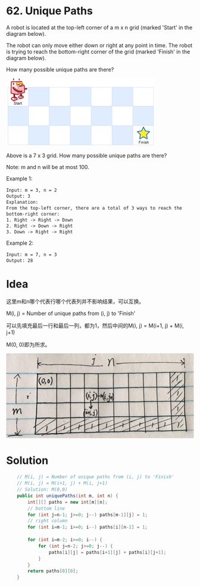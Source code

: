 # 62. Unique Paths

A robot is located at the top-left corner of a m x n grid (marked 'Start' in the diagram below).

The robot can only move either down or right at any point in time. The robot is trying to reach the bottom-right corner of the grid (marked 'Finish' in the diagram below).

How many possible unique paths are there?

![](./_image/2018-12-26-13-40-28.jpg)

Above is a 7 x 3 grid. How many possible unique paths are there?

Note: m and n will be at most 100.

Example 1:

```
Input: m = 3, n = 2
Output: 3
Explanation:
From the top-left corner, there are a total of 3 ways to reach the bottom-right corner:
1. Right -> Right -> Down
2. Right -> Down -> Right
3. Down -> Right -> Right
```

Example 2:

```
Input: m = 7, n = 3
Output: 28
```

# Idea

这里m和n哪个代表行哪个代表列并不影响结果，可以互换。

M(i, j) = Number of unique paths from (i, j) to 'Finish'

可以先填充最后一行和最后一列，都为1，然后中间的M(i, j) = M(i+1, j) + M(i, j+1)

M(0, 0)即为所求。

![](./_image/2018-12-26-13-55-32.jpg)

# Solution

```java
    // M(i, j) = Number of unique paths from (i, j) to 'Finish'
    // M(i, j) = M(i+1, j) + M(i, j+1)
    // Solution: M(0,0)
    public int uniquePaths(int m, int n) {
        int[][] paths = new int[m][n];
        // bottom line
        for (int j=n-1; j>=0; j--) paths[m-1][j] = 1;
        // right column
        for (int i=m-1; i>=0; i--) paths[i][n-1] = 1;

        for (int i=m-2; i>=0; i--) {
            for (int j=n-2; j>=0; j--) {
                paths[i][j] = paths[i+1][j] + paths[i][j+1];
            }
        }
        return paths[0][0];
    }
```